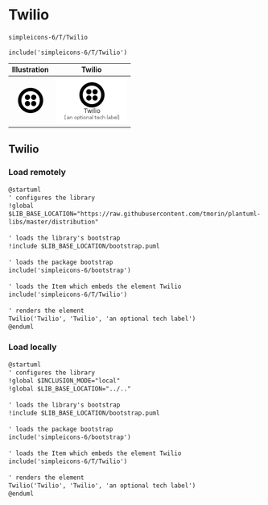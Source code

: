 # Twilio


```text
simpleicons-6/T/Twilio
```

```text
include('simpleicons-6/T/Twilio')
```



| Illustration | Twilio |
| :---: | :---: |
| ![illustration for Illustration](../../simpleicons-6/T/Twilio.png) | ![illustration for Twilio](../../simpleicons-6/T/Twilio.Local.png) |




## Twilio

### Load remotely
```plantuml
@startuml
' configures the library
!global $LIB_BASE_LOCATION="https://raw.githubusercontent.com/tmorin/plantuml-libs/master/distribution"

' loads the library's bootstrap
!include $LIB_BASE_LOCATION/bootstrap.puml

' loads the package bootstrap
include('simpleicons-6/bootstrap')

' loads the Item which embeds the element Twilio
include('simpleicons-6/T/Twilio')

' renders the element
Twilio('Twilio', 'Twilio', 'an optional tech label')
@enduml
```

### Load locally
```plantuml
@startuml
' configures the library
!global $INCLUSION_MODE="local"
!global $LIB_BASE_LOCATION="../.."

' loads the library's bootstrap
!include $LIB_BASE_LOCATION/bootstrap.puml

' loads the package bootstrap
include('simpleicons-6/bootstrap')

' loads the Item which embeds the element Twilio
include('simpleicons-6/T/Twilio')

' renders the element
Twilio('Twilio', 'Twilio', 'an optional tech label')
@enduml
```

